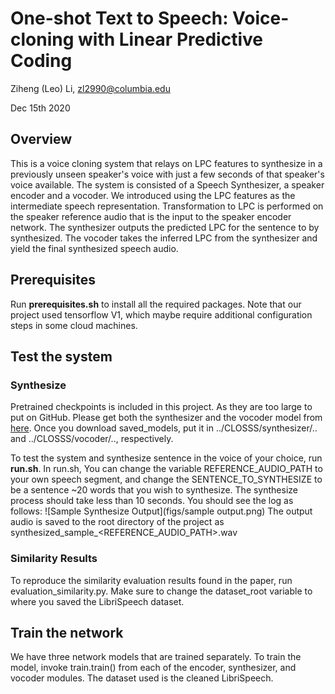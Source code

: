 # One-shot Text to Speech: Voice-cloning with Linear Predictive Coding

Ziheng (Leo) Li, zl2990@columbia.edu

Dec 15th 2020


## Overview
This is a voice cloning system that relays on LPC features to 
synthesize in a previously unseen speaker's voice with just a few seconds of that speaker's voice available.
The system is consisted of a Speech Synthesizer, a speaker encoder and a vocoder.
We introduced using the LPC features as the intermediate speech representation. Transformation to LPC is performed on 
the speaker reference audio that is the input to the speaker encoder network. The synthesizer outputs the predicted LPC 
for the sentence to by synthesized. The vocoder takes the inferred LPC from the synthesizer and yield the final synthesized speech audio.
## Prerequisites
Run **prerequisites.sh** to install all the required packages. Note that our project used tensorflow V1, which maybe require
additional configuration steps in some cloud machines.

## Test the system
### Synthesize
Pretrained checkpoints is included in this project. As they are too large to put on GitHub. Please get both the synthesizer and the vocoder model from [here](https://drive.google.com/drive/folders/1ZZgMGTHUm3_QCVUlWdUnpjIcO2aSxC-R?usp=sharing).
Once you download saved_models, put it in ../CLOSSS/synthesizer/.. and ../CLOSSS/vocoder/.., respectively.

To test the system and synthesize
sentence in the voice of your choice, run **run.sh**. In run.sh, You can change the variable REFERENCE_AUDIO_PATH to your own speech
segment, and change the SENTENCE_TO_SYNTHESIZE to be a sentence ~20 words that you wish to synthesize. The synthesize process
should take less than 10 seconds. 
You should see the log as follows:
![Sample Synthesize Output](figs/sample output.png)
The output audio is saved to the root directory of the project as synthesized_sample_<REFERENCE_AUDIO_PATH>.wav 

### Similarity Results
To reproduce the similarity evaluation results found in the paper, run evaluation_similarity.py. Make sure to change the dataset_root variable
to where you saved the LibriSpeech dataset.
## Train the network
We have three network models that are trained separately. To train the model, invoke train.train() from each of the
encoder, synthesizer, and vocoder modules. The dataset used is the cleaned LibriSpeech.
